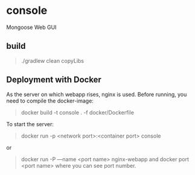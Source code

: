 # console
Mongoose Web GUI

## build
>./gradlew clean copyLibs

## Deployment with Docker
As the server on which webapp rises, nginx is used.
Before running, you need to compile the docker-image:
>docker build -t console . -f docker/Dockerfile 

To start the server:
>docker run -p \<network port\>:\<container port\> console

or 
>docker run -P —name \<port name\> nginx-webapp
and
>docker port \<port name\>
where you can see port number.
